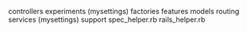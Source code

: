 controllers
experiments (mysettings)
factories
features
models
routing
services (mysettings)
support
spec_helper.rb
rails_helper.rb